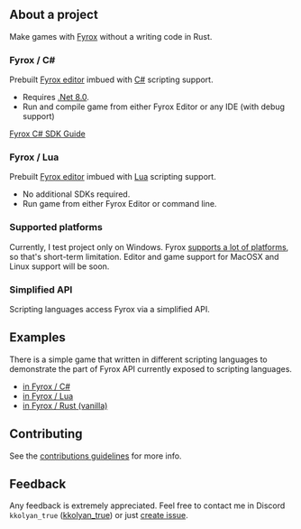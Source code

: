 ## About a project
Make games with [Fyrox](https://fyrox.rs) without a writing code in Rust.

### Fyrox / C#
Prebuilt [Fyrox editor](https://fyrox-book.github.io/beginning/editor_overview.html) imbued with [C#](https://learnxinyminutes.com/csharp/) scripting support.
* Requires [.Net 8.0](https://dotnet.microsoft.com/en-us/download/dotnet/thank-you/sdk-8.0.410-windows-x64-installer).
* Run and compile game from either Fyrox Editor or any IDE (with debug support)

[Fyrox C# SDK Guide](guide_cs.md)

### Fyrox / Lua
Prebuilt [Fyrox editor](https://fyrox-book.github.io/beginning/editor_overview.html) imbued with [Lua](https://learnxinyminutes.com/lua/) scripting support.
* No additional SDKs required.
* Run game from either Fyrox Editor or command line.

### Supported platforms
Currently, I test project only on Windows. Fyrox [supports a lot of platforms](https://fyrox-book.github.io/introduction/requirements.html), so that's short-term limitation. Editor and game support for MacOSX and Linux support will be soon.

### Simplified API
Scripting languages access Fyrox via a simplified API.

## Examples
There is a simple game that written in different scripting languages to demonstrate the part of Fyrox API currently exposed to scripting languages.
* [in Fyrox / C#](showcase/guards_cs)
* [in Fyrox / Lua](showcase/guards_lua)
* [in Fyrox / Rust (vanilla)](showcase/guards_vanilla)

## Contributing
See the [contributions guidelines](CONTRIBUTING.md) for more info.

## Feedback
Any feedback is extremely appreciated.
Feel free to contact me in Discord `kkolyan_true` ([kkolyan_true](https://discord.com/users/333644000302989314)) or just [create issue](https://github.com/kkolyan/fyrox_lite/issues/new).
